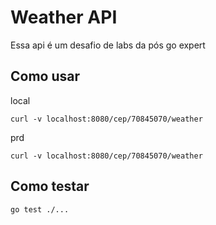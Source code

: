 # Weather API

Essa api é um desafio de labs da pós go expert

## Como usar

local
```shell
curl -v localhost:8080/cep/70845070/weather
```

prd
```shell
curl -v localhost:8080/cep/70845070/weather
```

## Como testar

```shell
go test ./...
```
